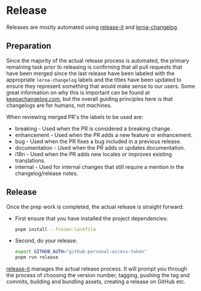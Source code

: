# Release

Releases are mostly automated using
[release-it](https://github.com/release-it/release-it/) and
[lerna-changelog](https://github.com/lerna/lerna-changelog/).

## Preparation

Since the majority of the actual release process is automated, the primary
remaining task prior to releasing is confirming that all pull requests that
have been merged since the last release have been labeled with the appropriate
`lerna-changelog` labels and the titles have been updated to ensure they
represent something that would make sense to our users. Some great information
on why this is important can be found at
[keepachangelog.com](https://keepachangelog.com/en/1.0.0/), but the overall
guiding principles here is that changelogs are for humans, not machines.

When reviewing merged PR's the labels to be used are:

* breaking - Used when the PR is considered a breaking change.
* enhancement - Used when the PR adds a new feature or enhancement.
* bug - Used when the PR fixes a bug included in a previous release.
* documentation - Used when the PR adds or updates documentation.
* i18n - Used when the PR adds new locales or improves existing translations.
* internal - Used for internal changes that still require a mention in the
  changelog/release notes.

## Release

Once the prep work is completed, the actual release is straight forward:

* First ensure that you have installed the project dependencies:
  
  ```sh
  pnpm install --frozen-lockfile
  ```

* Second, do your release:

  ```sh
  export GITHUB_AUTH="github-personal-access-token"
  pnpm run release
  ```

[release-it](https://github.com/release-it/release-it/) manages the actual
release process. It will prompt you through the process of choosing the version
number, tagging, pushing the tag and commits, building and bundling assets,
creating a release on GitHub etc.
